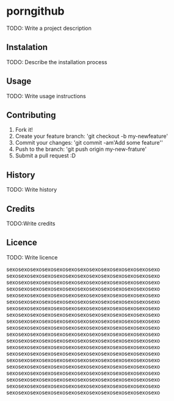 # porngithub
TODO: Write a project description

## Instalation
TODO: Describe the installation process

## Usage
TODO: Write usage instructions

## Contributing
1. Fork it!
2. Create your feature branch: 'git checkout -b my-newfeature'
3. Commit your changes: 'git commit -am'Add some feature''
4. Push to the branch: 'git push origin my-new-frature'
5. Submit a pull request :D

## History
TODO: Write history

## Credits
TODO:Write credits

## Licence
TODO: Write licence

sexosexosexosexosexosexosexosexosexosexosexosexosexo
sexosexosexosexosexosexosexosexosexosexosexosexosexo
sexosexosexosexosexosexosexosexosexosexosexosexosexo
sexosexosexosexosexosexosexosexosexosexosexosexosexo
sexosexosexosexosexosexosexosexosexosexosexosexosexo
sexosexosexosexosexosexosexosexosexosexosexosexosexo
sexosexosexosexosexosexosexosexosexosexosexosexosexo
sexosexosexosexosexosexosexosexosexosexosexosexosexo
sexosexosexosexosexosexosexosexosexosexosexosexosexo
sexosexosexosexosexosexosexosexosexosexosexosexosexo
sexosexosexosexosexosexosexosexosexosexosexosexosexo
sexosexosexosexosexosexosexosexosexosexosexosexosexo
sexosexosexosexosexosexosexosexosexosexosexosexosexo
sexosexosexosexosexosexosexosexosexosexosexosexosexo
sexosexosexosexosexosexosexosexosexosexosexosexosexo
sexosexosexosexosexosexosexosexosexosexosexosexosexo
sexosexosexosexosexosexosexosexosexosexosexosexosexo
sexosexosexosexosexosexosexosexosexosexosexosexosexo
sexosexosexosexosexosexosexosexosexosexosexosexosexo
sexosexosexosexosexosexosexosexosexosexosexosexosexo
